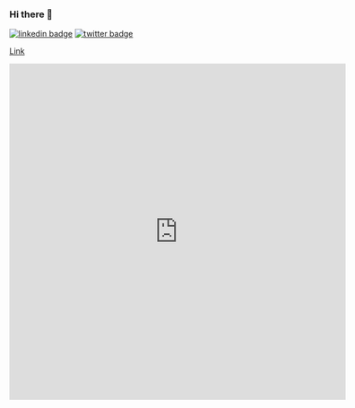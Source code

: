 ### Hi there 👋

<!--
**Pepper-Wood/Pepper-Wood** is a ✨ _special_ ✨ repository because its `README.md` (this file) appears on your GitHub profile.

Here are some ideas to get you started:

- 🔭 I’m currently working on ...
- 🌱 I’m currently learning ...
- 👯 I’m looking to collaborate on ...
- 🤔 I’m looking for help with ...
- 💬 Ask me about ...
- 📫 How to reach me: ...
- 😄 Pronouns: ...
- ⚡ Fun fact: ...
-->

[![linkedin badge](https://img.shields.io/badge/Kathryn_DiPippo-30302f?style=flat&logo=linkedin)](https://www.linkedin.com/in/kathryn-dipippo-530815101)
[![twitter badge](https://img.shields.io/badge/@pepper__wood-30302f?style=flat&logo=twitter)](https://twitter.com/pepper__wood)

[Link](https://github.com/Pepper-Wood/Pepper-Wood/blob/master/RESUME.md)

<iframe width="600" height="600" src="https://ionicabizau.github.io/github-profile-languages/api.html?@Pepper-Wood" frameborder="0"></iframe>
